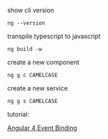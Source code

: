 show cli version

```
ng --version
```

transpile typescript to javascript

```
ng build -w
```

create a new component
```
ng g c CAMELCASE
```

create a new service
```
ng g s CAMELCASE
```

tutorial:

[Angular 4 Event Binding](https://coursetro.com/posts/code/59/Angular-4-Event-Binding)
